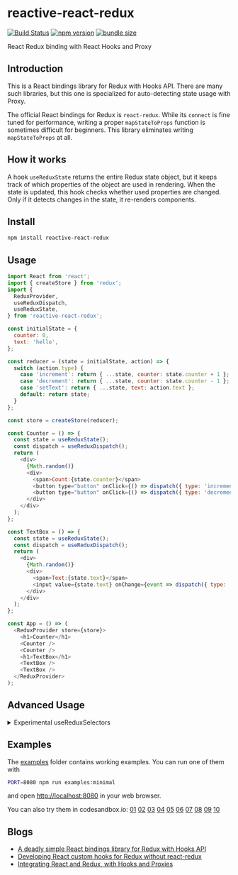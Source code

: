 # reactive-react-redux

[![Build Status](https://travis-ci.com/dai-shi/reactive-react-redux.svg?branch=master)](https://travis-ci.com/dai-shi/reactive-react-redux)
[![npm version](https://badge.fury.io/js/reactive-react-redux.svg)](https://badge.fury.io/js/reactive-react-redux)
[![bundle size](https://badgen.net/bundlephobia/minzip/reactive-react-redux)](https://bundlephobia.com/result?p=reactive-react-redux)

React Redux binding with React Hooks and Proxy

## Introduction

This is a React bindings library for Redux with Hooks API.
There are many such libraries, but this one is specialized for
auto-detecting state usage with Proxy.

The official React bindings for Redux is `react-redux`.
While its `connect` is fine tuned for performance,
writing a proper `mapStateToProps` function is sometimes
difficult for beginners.
This library eliminates writing `mapStateToProps` at all.

## How it works

A hook `useReduxState` returns the entire Redux state object,
but it keeps track of which properties of the object are used
in rendering. When the state is updated, this hook checks
whether used properties are changed.
Only if it detects changes in the state, it re-renders components.

## Install

```bash
npm install reactive-react-redux
```

## Usage

```javascript
import React from 'react';
import { createStore } from 'redux';
import {
  ReduxProvider,
  useReduxDispatch,
  useReduxState,
} from 'reactive-react-redux';

const initialState = {
  counter: 0,
  text: 'hello',
};

const reducer = (state = initialState, action) => {
  switch (action.type) {
    case 'increment': return { ...state, counter: state.counter + 1 };
    case 'decrement': return { ...state, counter: state.counter - 1 };
    case 'setText': return { ...state, text: action.text };
    default: return state;
  }
};

const store = createStore(reducer);

const Counter = () => {
  const state = useReduxState();
  const dispatch = useReduxDispatch();
  return (
    <div>
      {Math.random()}
      <div>
        <span>Count:{state.counter}</span>
        <button type="button" onClick={() => dispatch({ type: 'increment' })}>+1</button>
        <button type="button" onClick={() => dispatch({ type: 'decrement' })}>-1</button>
      </div>
    </div>
  );
};

const TextBox = () => {
  const state = useReduxState();
  const dispatch = useReduxDispatch();
  return (
    <div>
      {Math.random()}
      <div>
        <span>Text:{state.text}</span>
        <input value={state.text} onChange={event => dispatch({ type: 'setText', text: event.target.value })} />
      </div>
    </div>
  );
};

const App = () => (
  <ReduxProvider store={store}>
    <h1>Counter</h1>
    <Counter />
    <Counter />
    <h1>TextBox</h1>
    <TextBox />
    <TextBox />
  </ReduxProvider>
);
```

## Advanced Usage

<details>
<summary>Experimental useReduxSelectors</summary>

```javascript
import React, { useCallback } from 'react';
import { useReduxSelectors } from 'reactive-react-redux';

const globalSelectors = {
  firstName: state => state.person.first,
  lastName: state => state.person.last,
};

const Person = () => {
  const { firstName } = useReduxSelectors(globalSelectors);
  return <div>{firstName}</div>;
  // this component will only be rendered when `state.person.first` changed.
};

const Person2 = ({ threshold }) => {
  const { firstName, isYoung } = useReduxSelectors({
    ...globalSelectors,
    isYoung: useCallback(state => (state.person.age < threshold), [threshold]),
  });
  return <div>{firstName}{isYoung && '(young)'}</div>;
};
```

</details>

## Examples

The [examples](examples) folder contains working examples.
You can run one of them with

```bash
PORT=8080 npm run examples:minimal
```

and open <http://localhost:8080> in your web browser.

You can also try them in codesandbox.io:
[01](https://codesandbox.io/s/github/dai-shi/reactive-react-redux/tree/master/examples/01_minimal)
[02](https://codesandbox.io/s/github/dai-shi/reactive-react-redux/tree/master/examples/02_typescript)
[03](https://codesandbox.io/s/github/dai-shi/reactive-react-redux/tree/master/examples/03_deep)
[04](https://codesandbox.io/s/github/dai-shi/reactive-react-redux/tree/master/examples/04_immer)
[05](https://codesandbox.io/s/github/dai-shi/reactive-react-redux/tree/master/examples/05_localstate)
[06](https://codesandbox.io/s/github/dai-shi/reactive-react-redux/tree/master/examples/06_memoization)
[07](https://codesandbox.io/s/github/dai-shi/reactive-react-redux/tree/master/examples/07_multistore)
[08](https://codesandbox.io/s/github/dai-shi/reactive-react-redux/tree/master/examples/08_dynamic)
[09](https://codesandbox.io/s/github/dai-shi/reactive-react-redux/tree/master/examples/09_thunk)
[10](https://codesandbox.io/s/github/dai-shi/reactive-react-redux/tree/master/examples/10_selectors)

## Blogs

- [A deadly simple React bindings library for Redux with Hooks API](https://medium.com/@dai_shi/a-deadly-simple-react-bindings-library-for-redux-with-hooks-api-822295857282)
- [Developing React custom hooks for Redux without react-redux](https://medium.com/@dai_shi/developing-react-custom-hooks-for-redux-without-react-redux-483a90de0c71)
- [Integrating React and Redux, with Hooks and Proxies](https://frontarm.com/daishi-kato/redux-custom-hooks/)
